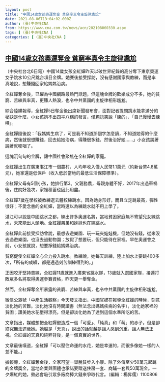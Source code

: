 ```yaml
---
layout: post
title: "中國14歲女孩奧運奪金 貧窮率真令主旋律尷尬"
date: 2021-08-06T13:04:02.000Z
author: (臺)中央社CNA
from: https://www.cna.com.tw/news/acn/202108060330.aspx
tags: [ (臺)中央社CNA ]
categories: [ (臺)中央社CNA ]
---
```

<!--1628255042000-->
[中國14歲女孩奧運奪金 貧窮率真令主旋律尷尬](https://www.cna.com.tw/news/acn/202108060330.aspx)
------

<div>
<div></div><div class="paragraph"><p>（中央社台北6日電）中國14歲女孩全紅嬋昨天以破世界紀錄的高分奪下東京奧運女子跳水10公尺跳台項目金牌。她賽後接受採訪，沒有感謝國家與教練，而是率真地說，想賺錢回家給媽媽治病。</p><p>全紅嬋奪金後，已躍為中國網路最熱門話題。但這塊金牌的歡樂成分不多，她的貧窮、苦練與率真，更賺人熱淚，也令中共黨國的主旋律相形尷尬。</p><p>綜合陸媒報導，全紅嬋5日奪金後出席新聞發布會，面對記者提問跳水能拿滿分的秘訣是什麼，小女孩擠不出四平八穩的發言，僅尷尬笑說「練的」、「自己慢慢去練唄」。</p><p>全紅嬋隨後說：「我媽媽生病了，可是我不知道那個字怎麼讀，不知道她得的什麼病，然後就很想賺錢，回去給她治病，得賺很多錢，然後治好她……」小女孩說著說著就哽咽了。</p><p>這塊沉甸甸的金牌，讓中國社會聚焦在全紅嬋的家庭。</p><p>全紅嬋出生在廣東湛江市一個農村，人均年收入僅人民幣1.1萬元（約新台幣4.8萬元），她家還是低保戶（收入低於當地的最低生活保障標準）。</p><p>全紅嬋父母有5個小孩，她排行第3。父親務農，母親身體不好，2017年出過車禍後，住院好幾次，家裡積蓄也因此用盡。</p><p>全紅嬋7歲在學校被教練選去體校練跳水，因為她身形好，而且立定跳最高，彈性很好；不愛念書的全紅嬋，當時還以為練跳水就不用上學了。</p><p>湛江可以說是中國跳水之都，練出許多奧運名將，當地貧困家庭無不寄望兒女練跳水，未來能出人頭地。全紅嬋弟弟和妹妹也在練跳水。</p><p>全紅嬋此前接受採訪曾說，最想去遊樂園、玩一玩夾娃娃機，但她沒有錢，從來沒去過遊樂園，也沒去過動物園；放假了想要玩，但只能待在家裡。早在奧運會之前，小女孩就說，想要掙錢給媽媽治病。</p><p>貧窮促使全紅嬋全心全力投入跳水。教練說，她每天訓練，陸上加水上要跳400多次，「所有的成績，都是通過刻苦訓練得到的。」</p><p>正因咬牙堅持苦練，全紅嬋11歲就進入廣東省跳水隊，13歲就入選國家隊，接連打敗眾多名將取得奧運參賽資格，昨天更一舉奪金。</p><p>然而，全紅嬋奪金所暴露的貧窮、苦練與率真，也令中共黨國的主旋律相形尷尬。</p><p>微信公眾號「中產生活觀察」今天發文指出，中國官媒在報導全紅嬋的時候，刻意淡化她的苦難。淡化她沒有時間讀書（無法念出媽媽疾病的名字），淡化她家裡的貧困；讚美她水花壓得漂亮，但是卻淡化她為了達到這個水準所吃的苦。</p><p>文章指出，媒體想把全紅嬋塑造成一個「可愛」、「純真」和「萌」的赤子，但是卻終究無法遮蔽她。她越是「天真」，說出的話就越是讓人感到沉重，讓人無法正視。全紅嬋的天真和純粹背後，是一個真實的世界。</p><p>文章最後嘆道，全紅嬋「可以壓住命運的水花，她是幸運的，而很多像她一樣的人並不能。」</p><p>據報導，全紅嬋奪金後，全家可望一舉脫貧步入小康。除了外傳至少50萬元起跳的金牌獎金，當地企業與團體也承諾要贈送住房一套、商鋪一套與50萬現金。一夕爆紅的她，勢必會吸引眾多廠商捧大錢來爭取代言。（編輯：楊昇儒）1100806</p></div>
</div>
